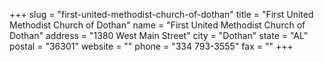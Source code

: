+++
slug = "first-united-methodist-church-of-dothan"
title = "First United Methodist Church of Dothan"
name = "First United Methodist Church of Dothan"
address = "1380 West Main Street"
city = "Dothan"
state = "AL"
postal = "36301"
website = ""
phone = "334 793-3555"
fax = ""
+++
